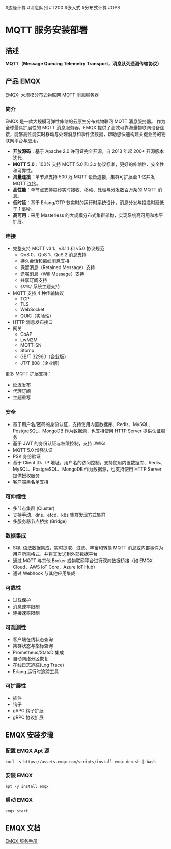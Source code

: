 #边缘计算 #消息队列 #T200 #嵌入式 #分布式计算 #OPS
# MQTT 服务安装部署
## 描述
**MQTT（Message Queuing Telemetry Transport，消息队列遥测传输协议）**

## 产品 EMQX

[EMQX: 大规模分布式物联网 MQTT 消息服务器](https://www.bing.com/ck/a?!&&p=786efa01c9f7833fJmltdHM9MTY2NzY5MjgwMCZpZ3VpZD0yMDNkZTZhYi0xOGM1LTY2Y2EtMTExZi1mNjIzMTk4ZjY3ZjgmaW5zaWQ9NTE3Mw&ptn=3&hsh=3&fclid=203de6ab-18c5-66ca-111f-f623198f67f8&psq=EMQX&u=a1aHR0cHM6Ly93d3cuZW1xeC5pby96aA&ntb=1)

### 简介
EMQX 是一款大规模可弹性伸缩的云原生分布式物联网 MQTT 消息服务器。
作为全球最具扩展性的 MQTT 消息服务器，EMQX 提供了高效可靠海量物联网设备连接，能够高性能实时移动与处理消息和事件流数据，帮助您快速构建关键业务的物联网平台与应用。

-   **开放源码**：基于 Apache 2.0 许可证完全开源，自 2013 年起 200+ 开源版本迭代。
-   **MQTT 5.0**：100% 支持 MQTT 5.0 和 3.x 协议标准，更好的伸缩性、安全性和可靠性。
-   **海量连接**：单节点支持 500 万 MQTT 设备连接，集群可扩展至 1 亿并发 MQTT 连接。
-   **高性能**：单节点支持每秒实时接收、移动、处理与分发数百万条的 MQTT 消息。
-   **低时延**：基于 Erlang/OTP 软实时的运行时系统设计，消息分发与投递时延低于 1 毫秒。
-   **高可用**：采用 Masterless 的大规模分布式集群架构，实现系统高可用和水平扩展。

### 连接
-   完整支持 MQTT v3.1、v3.1.1 和 v5.0 协议规范
    -   QoS 0、QoS 1、QoS 2 消息支持
    -   持久会话和离线消息支持
    -   保留消息（Retained Message）支持
    -   遗嘱消息（Will Message）支持
    -   共享订阅支持
    -   `$SYS/` 系统主题支持
-   MQTT 支持 4 种传输协议
    -   TCP
    -   TLS
    -   WebSocket
    -   QUIC（实验性）
-   HTTP 消息发布接口
-   网关
    -   CoAP
    -   LwM2M
    -   MQTT-SN
    -   Stomp
    -   GB/T 32960（企业版）
    -   JT/T 808（企业版）

更多 MQTT 扩展支持：
-   延迟发布
-   代理订阅
-   主题重写

### 安全
-   基于用户名/密码的身份认证，支持使用内置数据库、Redis、MySQL、PostgreSQL、MongoDB 作为数据源，也支持使用 HTTP Server 提供认证服务
-   基于 JWT 的身份认证与权限控制，支持 JWKs
-   MQTT 5.0 增强认证
-   PSK 身份验证
-   基于 Client ID、IP 地址，用户名的访问控制，支持使用内置数据库、Redis、MySQL、PostgreSQL、MongoDB 作为数据源，也支持使用 HTTP Server 提供授权服务
-   客户端黑名单支持

### 可伸缩性
-   多节点集群 (Cluster)
-   支持手动、dns、etcd、k8s 集群发现方式集群
-   多服务器节点桥接 (Bridge)

### 数据集成
-   SQL 语法数据集成，实时提取、过滤、丰富和转换 MQTT 消息或内部事件为用户所需格式，并将其发送到外部数据平台
-   通过 MQTT 与其他 Broker 或物联网平台进行双向数据桥接（如 EMQX Cloud，AWS IoT Core，Azure IoT Hub）
-   通过 Webhook 与其他应用集成

### 可靠性
-   过载保护
-   消息速率限制
-   连接速率限制

### 可观测性
-   客户端在线状态查询
-   集群状态与指标查询
-   Prometheus/StatsD 集成
-   自动网络分区恢复
-   在线日志追踪(Log Trace)
-   Erlang 运行时追踪工具

### 可扩展性
-   插件
-   钩子
-   gRPC 钩子扩展
-   gRPC 协议扩展

## EMQX 安装步骤

### 配置 EMQX Apt 源
~~~Shell
curl -s https://assets.emqx.com/scripts/install-emqx-deb.sh | bash
~~~

### 安装 EMQX 
~~~Shell
apt -y install emqx
~~~


### 启动 EMQX
~~~Shell
emqx start
~~~

## EMQX 文档

[EMQX 服务手册](https://www.emqx.io/docs/zh/v5.0/)




